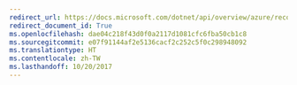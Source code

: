 ```yaml
---
redirect_url: https://docs.microsoft.com/dotnet/api/overview/azure/recovery-services
redirect_document_id: True
ms.openlocfilehash: dae04c218f43d0f0a2117d1081cfc6fba50cb1c8
ms.sourcegitcommit: e07f91144af2e5136cacf2c252c5f0c298948092
ms.translationtype: HT
ms.contentlocale: zh-TW
ms.lasthandoff: 10/20/2017
---
```

